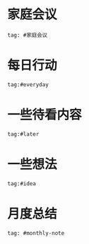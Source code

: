# 家庭会议
```query
tag: #家庭会议 
```

# 每日行动
```query
tag:#everyday
```

# 一些待看内容
```query
tag:#later
```

# 一些想法
```query
tag:#idea
```

# 月度总结
```query
tag: #monthly-note 
```
